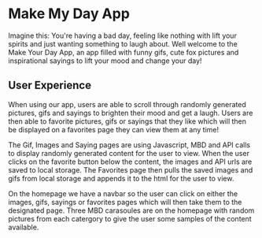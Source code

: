 # Make My Day App

Imagine this: You're having a bad day, feeling like nothing with lift your spirits and just wanting something to laugh about. Well welcome to the Make Your Day App, an app filled with funny gifs, cute fox pictures and inspirational sayings to lift your mood and change your day! 


## User Experience 

When using our app, users are able to scroll through randomly generated pictures, gifs and sayings to brighten their mood and get a laugh. Users are then able to favorite pictures, gifs or sayings that they like which will then be displayed on a favorites page they can view them at any time!

The Gif, Images and Saying pages are using Javascript, MBD and API calls to display randomly generated content for the user to view. When the user clicks on the favorite button below the content, the images and API urls are saved to local storage. The Favorites page then pulls the saved images and gifs from local storage and appends it to the html for the user to view. 

On the homepage we have a navbar so the user can click on either the images, gifs, sayings or favorites pages which will then take them to the designated page. Three MBD carasoules are on the homepage with random pictures from each catergory to give the user some samples of the content available. 






 





